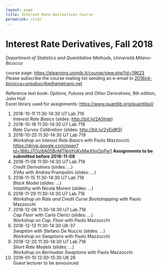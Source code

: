 ```yaml
---
layout: page
title: Interest Rate Derivatives Course
permalink: /ird/
---
```


# Interest Rate Derivatives, Fall 2018

_Department of Statistics and Quantitative Methods, Università Milano-Bicocca_

course page: <https://elearning.unimib.it/course/view.php?id=19623>  
Please subscribe the course mailing list sending an e-email to
[2018ird-bicocca+unsubscribe@ametrano.net](mailto:2018ird-bicocca+unsubscribe@ametrano.net)

Reference text book: _Options, Futures and Other Derivatives_, 8th edition, John Hull  
Excel library used for assignments: <https://www.quantlib.org/quantlibxl/>

1. 2018-10-11 11:30-14:30 U7 Lab 719  
   _Interest Rate Basics_ (slides: <http://bit.ly/2A5lnte>)
2. 2018-10-18 11:30-14:30 U7 Lab 719  
   _Rate Curves Calibration_ (slides: <http://bit.ly/2yEidKS>)
3. 2018-10-25 11:30-14:30 U7 Lab 719  
   _Workshop on Interest Rate Basics_ with Paolo Mazzocchi
   <https://drive.google.com/open?id=188zJ7Oiz8A05BnMTNmYpKxMwXImOpPw1>
   **Assignments to be submitted before 2018-11-08**
4. 2018-11-08 11:30-14:30 U7 Lab 719  
   _Credit Derivatives_ (slides: ...)  
   _XVAs_ with Andrea Prampolini (slides: ...)
5. 2018-11-15 11:30-14:30 U7 Lab 719  
   _Black Model_ (slides: ...)  
   _Volatility_ with Nicola Moreni (slides: ...)
6. 2018-11-29 11:30-14:30 U7 Lab 716  
   _Workshop on Rate and Credit Curve Bootstrapping_ with Paolo Mazzocchi
7. 2018-12-06 11:30-14:30 U7 Lab 718  
   _Cap Floor_ with Carlo Clerici (slides: ...)  
   _Workshop on Cap, Floor_ with Paolo Mazzocchi
8. 2018-12-13 11:30-14:30 U6-37  
   _Swaption_ with Stefano De Nuccio (slides: ...)  
   _Workshop on Swaptions_ with Paolo Mazzocchi
9. 2018-12-20 11:30-14:30 U7 Lab 718  
   _Short Rate Models_ (slides: ...)  
   _Workshop on Bermudan Swaptions_ with Paolo Mazzocchi
10. 2019-01-10 12:30-15:30 U6 26  
    Guest lecturer to be announced

